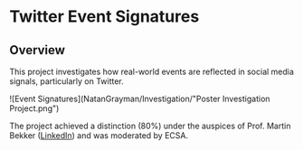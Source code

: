 # Twitter Event Signatures


## Overview
This project investigates how real-world events are reflected in social media signals, particularly on Twitter.

![Event Signatures](NatanGrayman/Investigation/"Poster Investigation Project.png")

The project achieved a distinction (80%) under the auspices of Prof. Martin Bekker ([LinkedIn](https://www.linkedin.com/in/martinbekker/)) and was moderated by ECSA.

